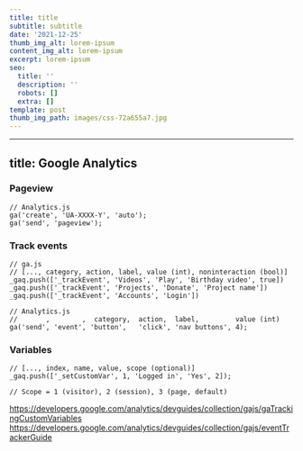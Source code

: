 ```yaml
---
title: title
subtitle: subtitle
date: '2021-12-25'
thumb_img_alt: lorem-ipsum
content_img_alt: lorem-ipsum
excerpt: lorem-ipsum
seo:
  title: ''
  description: ''
  robots: []
  extra: []
template: post
thumb_img_path: images/css-72a655a7.jpg
---
```

---
title: Google Analytics
---

### Pageview

    // Analytics.js
    ga('create', 'UA-XXXX-Y', 'auto');
    ga('send', 'pageview');

### Track events

    // ga.js
    // [..., category, action, label, value (int), noninteraction (bool)]
    _gaq.push(['_trackEvent', 'Videos', 'Play', 'Birthday video', true])
    _gaq.push(['_trackEvent', 'Projects', 'Donate', 'Project name'])
    _gaq.push(['_trackEvent', 'Accounts', 'Login'])

    // Analytics.js
    //       ,        ,  category,  action,  label,         value (int)
    ga('send', 'event', 'button',   'click', 'nav buttons', 4);

### Variables

    // [..., index, name, value, scope (optional)]
    _gaq.push(['_setCustomVar', 1, 'Logged in', 'Yes', 2]);

    // Scope = 1 (visitor), 2 (session), 3 (page, default)

https://developers.google.com/analytics/devguides/collection/gajs/gaTrackingCustomVariables
https://developers.google.com/analytics/devguides/collection/gajs/eventTrackerGuide
